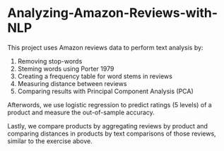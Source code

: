 # Analyzing-Amazon-Reviews-with-NLP

This project uses Amazon reviews data to perform text analysis by:

1) Removing stop-words
2) Steming words using Porter 1979
3) Creating a frequency table for word stems in reviews
4) Measuring distance between reviews 
5) Comparing results with Principal Component Analysis (PCA)

Afterwords, we use logistic regression to predict ratings (5 levels) of a product and measure the out-of-sample accuracy.

Lastly, we compare products by aggregating reviews by product and comparing distances in products by text comparisons of those reviews, similar to the exercise above.

